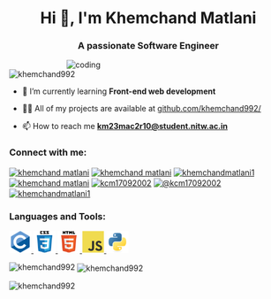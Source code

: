<h1 align="center">Hi 👋, I'm Khemchand Matlani</h1>
<h3 align="center">A passionate Software Engineer</h3>
<img align="right" alt="coding" width="400" src="https://i.pinimg.com/originals/f1/e7/34/f1e734f9cade86fe737a9aa404ad5677.gif"/>

<p align="left"> <img src="https://komarev.com/ghpvc/?username=khemchand992&label=Profile%20views&color=0e75b6&style=flat" alt="khemchand992" /> </p>

- 🌱 I’m currently learning **Front-end web development**

- 👨‍💻 All of my projects are available at [github.com/khemchand992/](github.com/khemchand992/)

- 📫 How to reach me **km23mac2r10@student.nitw.ac.in**

<h3 align="left">Connect with me:</h3>
<p align="left">
<a href="https://linkedin.com/in/khemchand matlani" target="blank"><img align="center" src="https://raw.githubusercontent.com/rahuldkjain/github-profile-readme-generator/master/src/images/icons/Social/linked-in-alt.svg" alt="khemchand matlani" height="30" width="40" /></a>
<a href="https://fb.com/khemchand matlani" target="blank"><img align="center" src="https://raw.githubusercontent.com/rahuldkjain/github-profile-readme-generator/master/src/images/icons/Social/facebook.svg" alt="khemchand matlani" height="30" width="40" /></a>
<a href="https://instagram.com/khemchandmatlani1" target="blank"><img align="center" src="https://raw.githubusercontent.com/rahuldkjain/github-profile-readme-generator/master/src/images/icons/Social/instagram.svg" alt="khemchandmatlani1" height="30" width="40" /></a>
<a href="https://www.youtube.com/c/khemchand matlani" target="blank"><img align="center" src="https://raw.githubusercontent.com/rahuldkjain/github-profile-readme-generator/master/src/images/icons/Social/youtube.svg" alt="khemchand matlani" height="30" width="40" /></a>
<a href="https://www.codechef.com/users/kcm17092002" target="blank"><img align="center" src="https://cdn.jsdelivr.net/npm/simple-icons@3.1.0/icons/codechef.svg" alt="kcm17092002" height="30" width="40" /></a>
<a href="https://www.hackerrank.com/@kcm17092002" target="blank"><img align="center" src="https://raw.githubusercontent.com/rahuldkjain/github-profile-readme-generator/master/src/images/icons/Social/hackerrank.svg" alt="@kcm17092002" height="30" width="40" /></a>
<a href="https://www.leetcode.com/khemchandmatlani1" target="blank"><img align="center" src="https://raw.githubusercontent.com/rahuldkjain/github-profile-readme-generator/master/src/images/icons/Social/leet-code.svg" alt="khemchandmatlani1" height="30" width="40" /></a>
</p>

<h3 align="left">Languages and Tools:</h3>
<p align="left"> <a href="https://www.cprogramming.com/" target="_blank" rel="noreferrer"> <img src="https://raw.githubusercontent.com/devicons/devicon/master/icons/c/c-original.svg" alt="c" width="40" height="40"/> </a> <a href="https://www.w3schools.com/css/" target="_blank" rel="noreferrer"> <img src="https://raw.githubusercontent.com/devicons/devicon/master/icons/css3/css3-original-wordmark.svg" alt="css3" width="40" height="40"/> </a> <a href="https://www.w3.org/html/" target="_blank" rel="noreferrer"> <img src="https://raw.githubusercontent.com/devicons/devicon/master/icons/html5/html5-original-wordmark.svg" alt="html5" width="40" height="40"/> </a> <a href="https://developer.mozilla.org/en-US/docs/Web/JavaScript" target="_blank" rel="noreferrer"> <img src="https://raw.githubusercontent.com/devicons/devicon/master/icons/javascript/javascript-original.svg" alt="javascript" width="40" height="40"/> </a> <a href="https://www.python.org" target="_blank" rel="noreferrer"> <img src="https://raw.githubusercontent.com/devicons/devicon/master/icons/python/python-original.svg" alt="python" width="40" height="40"/> </a> </p>

<p><img align="left" src="https://github-readme-stats.vercel.app/api/top-langs?username=khemchand992&show_icons=true&locale=en&layout=compact" alt="khemchand992" /></p>

<p>&nbsp;<img align="center" src="https://github-readme-stats.vercel.app/api?username=khemchand992&show_icons=true&locale=en" alt="khemchand992" /></p>

<p><img align="center" src="https://github-readme-streak-stats.herokuapp.com/?user=khemchand992&" alt="khemchand992" /></p>
